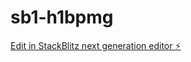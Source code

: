 # sb1-h1bpmg

[Edit in StackBlitz next generation editor ⚡️](https://stackblitz.com/~/github.com/YonaldsRus/sb1-h1bpmg)